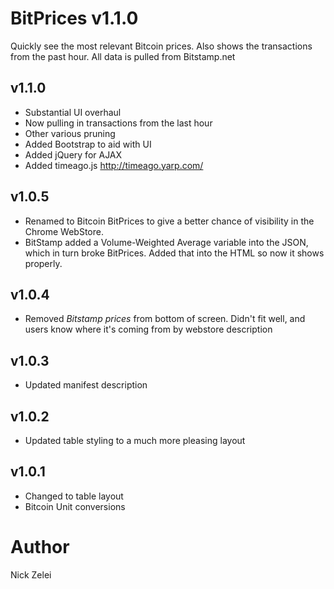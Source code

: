 BitPrices v1.1.0
=============
Quickly see the most relevant Bitcoin prices. Also shows the transactions from the past hour. All data is pulled from Bitstamp.net

v1.1.0
-------------
- Substantial UI overhaul
- Now pulling in transactions from the last hour
- Other various pruning
- Added Bootstrap to aid with UI
- Added jQuery for AJAX
- Added timeago.js http://timeago.yarp.com/

v1.0.5
-------------
- Renamed to Bitcoin BitPrices to give a better chance of visibility in the Chrome WebStore.
- BitStamp added a Volume-Weighted Average variable into the JSON, which in turn broke BitPrices.  Added that into the HTML so now it shows properly.

v1.0.4
-------------
- Removed *Bitstamp prices* from bottom of screen.  Didn't fit well, and users know where it's coming from by webstore description

v1.0.3
-------------
- Updated manifest description

v1.0.2
-------------
- Updated table styling to a much more pleasing layout

v1.0.1
-------------
- Changed to table layout
- Bitcoin Unit conversions

Author
=============
Nick Zelei